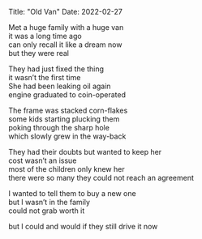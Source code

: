 Title: "Old Van"
Date: 2022-02-27

Met a huge family with a huge van  
it was a long time ago  
can only recall it like a dream now  
but they were real  
  
They had just fixed the thing  
it wasn’t the first time  
She had been leaking oil again  
engine graduated to coin-operated  
  
The frame was stacked corn-flakes  
some kids starting plucking them  
poking through the sharp hole  
which slowly grew in the way-back  
  
They had their doubts but wanted to keep her  
cost wasn’t an issue  
most of the children only knew her  
there were so many they could not reach an agreement  
  
I wanted to tell them to buy a new one  
but I wasn’t in the family  
could not grab worth it  
  
  
  
  
but I could and would if they still drive it now
